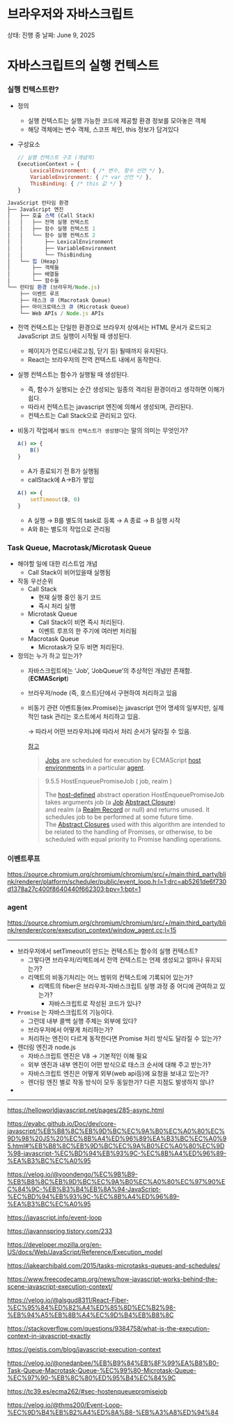 # 브라우저와 자바스크립트

상태: 진행 중
날짜: June 9, 2025

# 자바스크립트의 실행 컨텍스트

### 실행 컨텍스트란?

- 정의
    - 실행 컨텍스트는 실행 가능한 코드에 제공할 환경 정보를 모아놓은 객체
    - 해당 객체에는 변수 객체, 스코프 체인, this 정보가 담겨있다

- 구성요소
    
    ```jsx
    // 실행 컨텍스트 구조 (개념적)
    ExecutionContext = {
        LexicalEnvironment: { /* 변수, 함수 선언 */ },
        VariableEnvironment: { /* var 선언 */ },
        ThisBinding: { /* this 값 */ }
    }
    ```
    

```jsx
JavaScript 런타임 환경
├── JavaScript 엔진
│   ├── 호출 스택 (Call Stack)
│   │   ├── 전역 실행 컨텍스트
│   │   ├── 함수 실행 컨텍스트 1
│   │   └── 함수 실행 컨텍스트 2
│   │       ├── LexicalEnvironment
│   │       ├── VariableEnvironment
│   │       └── ThisBinding
│   └── 힙 (Heap)
│       ├── 객체들
│       ├── 배열들
│       └── 함수들
└── 런타임 환경 (브라우저/Node.js)
    ├── 이벤트 루프
    ├── 태스크 큐 (Macrotask Queue)
    ├── 마이크로태스크 큐 (Microtask Queue)
    └── Web APIs / Node.js APIs
```

- 전역 컨텍스트는 단일한 환경으로 브라우저 상에서는 HTML 문서가 로드되고 JavaScript 코드 실행이 시작될 때 생성된다.
    - 페이지가 언로드(새로고침, 닫기 등) 될때까지 유지된다.
    - React는 브라우저의 전역 컨텍스트 내에서 동작한다.
- 실행 컨텍스트는 함수가 실행될 때 생성된다.
    - 즉, 함수가 실행되는 순간 생성되는 일종의 격리된 환경이라고 생각하면 이해가 쉽다.
    - 따라서 컨텍스트는 javascript 엔진에 의해서 생성되며, 관리된다.
    - 컨텍스트는 Call Stack으로 관리되고 있다.
- 비동기 작업에서 `별도의 컨텍스트가 생성됐다`는 말의 의미는 무엇인가?
    
    ```jsx
    A() => {
        B()
    }
    ```
    
    - A가 종료되기 전 B가 실행됨
    - callStack에 A→B가 쌓임
    
    ```jsx
    A() => {
        setTimeout(B, 0)  
    }
    ```
    
    - A 실행 → B를 별도의 task로 등록 → A 종료 → B 실행 시작
    - A와 B는 별도의 작업으로 관리됨

### Task Queue, Macrotask/Microtask Queue

- 해야할 일에 대한 리스트업 개념
    - Call Stack이 비어있을때 실행됨
- 작동 우선순위
    - Call Stack
        - 현재 실행 중인 동기 코드
        - 즉시 처리 실행
    - Microtask Queue
        - Call Stack이 비면 즉시 처리된다.
        - 이벤트 루프의 한 주기에 여러번 처리됨
    - Macrotask Queue
        - Microtask가 모두 비면 처리된다.
- 정의는 누가 하고 있는가?
    - 자바스크립트에는 ‘Job’, ‘JobQueue’의 추상적인 개념만 존재함.(**ECMAScript**)
    - 브라우저/node (즉, 호스트)단에서 구현하여 처리하고 있음
    - 비동기 관련 이벤트들(ex.Promise)는 javascript 언어 명세의 일부지만, 실제적인 task 관리는 호스트에서 처리하고 있음.
        
        → 따라서 어떤 브라우저냐에 따라서 처리 순서가 달라질 수 있음.
        
        [참고](https://tc39.es/ecma262/#sec-jobs)
        
        > [Jobs](https://tc39.es/ecma262/#job) are scheduled for execution by ECMAScript [host environments](https://tc39.es/ecma262/#host-environment) in a particular [agent](https://tc39.es/ecma262/#agent).
        > 
        
        > 9.5.5 HostEnqueuePromiseJob ( job, realm )
        > 
        > 
        > The [host-defined](https://tc39.es/ecma262/#host-defined) abstract operation HostEnqueuePromiseJob takes arguments job (a [Job](https://tc39.es/ecma262/#job) [Abstract Closure](https://tc39.es/ecma262/#sec-abstract-closure)) and realm (a [Realm Record](https://tc39.es/ecma262/#realm-record) or null) and returns unused. It schedules job to be performed at some future time. The [Abstract Closures](https://tc39.es/ecma262/#sec-abstract-closure) used with this algorithm are intended to be related to the handling of Promises, or otherwise, to be scheduled with equal priority to Promise handling operations.
        > 

### 이벤트루프

https://source.chromium.org/chromium/chromium/src/+/main:third_party/blink/renderer/platform/scheduler/public/event_loop.h;l=1;drc=ab5261de6f730d1378a27c400f8640440f662303;bpv=1;bpt=1

### agent

https://source.chromium.org/chromium/chromium/src/+/main:third_party/blink/renderer/core/execution_context/window_agent.cc;l=15

---

- 브라우저에서 setTimeout이 만드는 컨텍스트는 함수의 실행 컨텍스트?
    - 그렇다면 브라우저/리액트에서 전역 컨텍스트는 언제 생성되고 얼마나 유지되는가?
    - 리액트의 비동기처리는 어느 범위의 컨텍스트에 기록되어 있는가?
        - 리액트의 fiber은 브라우저-자바스크립트 실행 과정 중 어디에 관여하고 있는가?
            - 자바스크립트로 작성된 코드가 있나?
- `Promise` 는 자바스크립트의 기능이다.
    - 그런데 내부 콜백 실행 주체는 외부에 있다?
    - 브라우저에서 어떻게 처리하는가?
    - 처리하는 엔진이 다르게 동작한다면 Promise 처리 방식도 달라질 수 있는가?
- 렌더링 엔진과 node.js
    - 자바스크립트 엔진은 V8 → 기본적인 이해 필요
    - 외부 엔진과 내부 엔진이 어떤 방식으로 태스크 순서에 대해 주고 받는가?
    - 자바스크립트 엔진은 어떻게 외부(web api등)에 요청을 보내고 있는가?
    - 렌더링 엔진 별로 작동 방식이 모두 동일한가? 다른 지점도 발생하지 않나?
- 

---

https://helloworldjavascript.net/pages/285-async.html

https://eyabc.github.io/Doc/dev/core-javascript/%EB%B8%8C%EB%9D%BC%EC%9A%B0%EC%A0%80%EC%9D%98%20JS%20%EC%8B%A4%ED%96%89%EA%B3%BC%EC%A0%95.html#%EB%B8%8C%EB%9D%BC%EC%9A%B0%EC%A0%80%EC%9D%98-javascript-%EC%BD%94%EB%93%9C-%EC%8B%A4%ED%96%89-%EA%B3%BC%EC%A0%95

https://velog.io/@yoondengo/%EC%9B%B9-%EB%B8%8C%EB%9D%BC%EC%9A%B0%EC%A0%80%EC%97%90%EC%84%9C-%EB%B3%B4%EB%8A%94-JavaScript-%EC%BD%94%EB%93%9C-%EC%8B%A4%ED%96%89-%EA%B3%BC%EC%A0%95

https://javascript.info/event-loop

https://javannspring.tistory.com/233

https://developer.mozilla.org/en-US/docs/Web/JavaScript/Reference/Execution_model

https://jakearchibald.com/2015/tasks-microtasks-queues-and-schedules/

https://www.freecodecamp.org/news/how-javascript-works-behind-the-scene-javascript-execution-context/

https://velog.io/@alsgud8311/React-Fiber-%EC%95%84%ED%82%A4%ED%85%8D%EC%B2%98-%EB%94%A5%EB%8B%A4%EC%9D%B4%EB%B8%8C

https://stackoverflow.com/questions/9384758/what-is-the-execution-context-in-javascript-exactly

https://geistjs.com/blog/javascript-execution-context

https://velog.io/@onedanbee/%EB%B9%84%EB%8F%99%EA%B8%B0-Task-Queue-Macrotask-Queue-%EC%99%80-Microtask-Queue-%EC%97%90-%EB%8C%80%ED%95%B4%EC%84%9C

https://tc39.es/ecma262/#sec-hostenqueuepromisejob

https://velog.io/@thms200/Event-Loop-%EC%9D%B4%EB%B2%A4%ED%8A%B8-%EB%A3%A8%ED%94%84